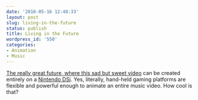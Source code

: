 ```yaml
---
date: '2010-05-16 12:48:33'
layout: post
slug: living-in-the-future
status: publish
title: Living in the Future
wordpress_id: '550'
categories:
- Animation
- Music
---
```


[The really great future, where this sad but sweet video](http://nofatclips.com/02010/05/11/losing-light/The%20Ghost%20in%20You%20-%20Losing%20Light_sml.mp4) can be created entirely on a [Nintendo DSi](http://www.myspace.com/singingsirens).  Yes, literally, hand-held gaming platforms are flexible and powerful enough to animate an entire music video.  How cool is that?
